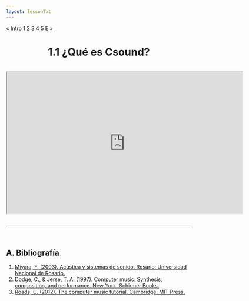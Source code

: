 ```yaml
---
layout: lessonTxt
---
```


<div class="paginationDiv">
<div class="pagination">
  <a href="#">&laquo;</a>
  <a onclick="loadOnClick('{{site.baseurl}}/lessons/sintesis_aditiva/', 'Introduccion.html','Trapped_in_Convert.csd', false)" href="javascript:void(0);">Intro</a>
  <a class="active" href="#">1</a>
  <a onclick="loadOnClick('{{site.baseurl}}/lessons/sintesis_aditiva/chapter1/1.1.1/b/', '1.1.1-b.html','', false)" href="javascript:void(0);">2</a>
  <a href="#">3</a>
  <a href="#">4</a>
  <a href="#">5</a>
  <a href="#">E</a>
  <a href="#">&raquo;</a>
</div>
</div>

# <center>1.1 ¿Qué es Csound?</center>
<br>
<div class="video-container">
<!-- <iframe width="600" height="400" src="https://www.youtube.com/embed/BUfHG6lQLWA">https://docs.google.com/file/d/1G3nqC6hJzWuksssTK0V5zqcfoZACTDEq/preview</iframe> -->
<iframe src="https://docs.google.com/file/d/1TGZzhYPvb40Elcy0sFg_5YlFsDBnyKp6/preview" width="640" height="385" allowfullscreen="true"></iframe>
</div>
<br>
<hr>
<br>

## A. Bibliografía


1. <a href="https://www.fceia.unr.edu.ar/acustica/libro.htm">Miyara, F. (2003). Acústica y sistemas de sonido. Rosario: Universidad Nacional de Rosario.</a>
2. <a href="https://www.cengage.com/c/computer-music-synthesis-composition-and-performance-2e-dodge">Dodge, C., & Jerse, T. A. (1997). Computer music: Synthesis, composition, and performance. New York: Schirmer Books.</a>
3. <a href="https://mitpress.mit.edu/books/computer-music-tutorial">Roads, C. (2012). The computer music tutorial. Cambridge: MIT Press.</a>

<br>

